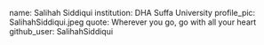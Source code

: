name: Salihah Siddiqui 
institution: DHA Suffa University
profile_pic: SalihahSiddiqui.jpeg 
quote: Wherever you go, go with all your heart
github_user: SalihahSiddiqui